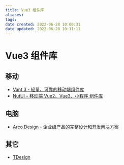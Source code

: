 ```yaml
---
title: Vue3 组件库
aliases: 
tags: 
date created: 2022-06-28 10:00:31
date updated: 2022-06-28 10:11:11
---
```


# Vue3 组件库

## 移动

- [Vant 3 - 轻量、可靠的移动端组件库](https://vant-contrib.gitee.io/vant/#/zh-CN#jie-shao)
- [NutUI - 移动端 Vue2、Vue3、小程序 组件库](https://nutui.jd.com/#/)

## 电脑

- [Arco Design - 企业级产品的完整设计和开发解决方案](https://arco.design/)

## 其它

- [TDesign](https://tdesign.tencent.com/)
